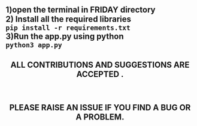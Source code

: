 1)open the terminal in FRIDAY directory<br>
2) Install all the required libraries<br>
   <code>pip install -r requirements.txt</code><br>
3)Run the app.py using python<br>
   <code>python3 app.py</code><br>
----
<h2 align="center">ALL CONTRIBUTIONS AND SUGGESTIONS ARE ACCEPTED .</h2><br>
<h2 align ="center" >PLEASE RAISE AN ISSUE IF YOU FIND A BUG OR A PROBLEM.</h2>
